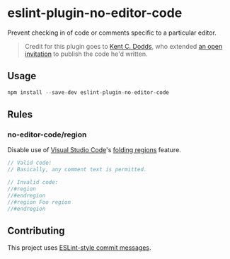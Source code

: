# eslint-plugin-no-editor-code

Prevent checking in of code or comments specific to a particular editor.

> Credit for this plugin goes to [Kent C. Dodds](https://twitter.com/kentcdodds), who extended [an open invitation](https://twitter.com/kentcdodds/status/918580049078603782) to publish the code he'd written.

## Usage

```js
npm install --save-dev eslint-plugin-no-editor-code
```

## Rules

### no-editor-code/region

Disable use of [Visual Studio Code](https://code.visualstudio.com/)'s [folding regions](https://code.visualstudio.com/updates/v1_17#_folding-regions) feature.

```js
// Valid code:
// Basically, any comment text is permitted.

// Invalid code:
//#region
//#endregion
//#region Foo region
//#endregion
```

## Contributing

This project uses [ESLint-style commit messages](https://github.com/conventional-changelog/conventional-changelog/blob/master/packages/conventional-changelog-eslint/convention.md).